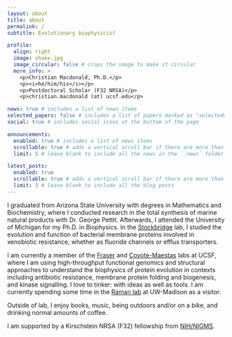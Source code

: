 ```yaml
---
layout: about
title: about
permalink: /
subtitle: Evolutionary biophysicist

profile:
  align: right
  image: shake.jpg
  image_circular: false # crops the image to make it circular
  more_info: >
    <p>Christian Macdonald, Ph.D.</p>
    <p><i>he/him/his</i></p>
    <p>Postdoctoral Scholar (F32 NRSA)</p>
    <p>christian.macdonald (at) ucsf.edu</p>

news: true # includes a list of news items
selected_papers: false # includes a list of papers marked as "selected={true}"
social: true # includes social icons at the bottom of the page

announcements:
  enabled: true # includes a list of news items
  scrollable: true # adds a vertical scroll bar if there are more than 3 news items
  limit: 5 # leave blank to include all the news in the `_news` folder

latest_posts:
  enabled: true
  scrollable: true # adds a vertical scroll bar if there are more than 3 new posts items
  limit: 3 # leave blank to include all the blog posts
---
```


I graduated from Arizona State University with degrees in Mathematics and Biochemistry, where I conducted research in the total synthesis of marine natural products with Dr. George Pettit. Afterwards, I attended the University of Michigan for my Ph.D. in Biophysics. In the [Stockbridge](https://lsa.umich.edu/mcdb/people/faculty/stockbr.html) lab, I studied the evolution and function of bacterial membrane proteins involved in xenobiotic resistance, whether as fluoride channels or efflux transporters.

I am currently a member of the [Fraser](https://fraserlab.com/) and [Coyote-Maestas](https://www.wcoyotelab.com/) labs at UCSF, where I am using high-throughput functional genomics and structural approaches to understand the biophysics of protein evolution in contexts including antibiotic resistance, membrane protein folding and biogenesis, and kinase signalling. I love to tinker: with ideas as well as tools. I am currently spending some time in the [Raman lab](https://www.ramanlaboratory.org/) at UW-Madison as a visitor.

Outside of lab, I enjoy books, music, being outdoors and/or on a bike, and drinking normal amounts of coffee.

I am supported by a Kirschstein NRSA (F32) fellowship from [NIH/NIGMS](https://www.nigms.nih.gov/).
